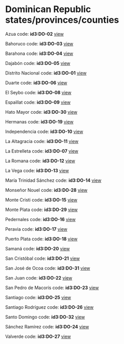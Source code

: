 # Dominican Republic states/provinces/counties
Azua     code: **id3:DO-02**     [view](../export/geojson/medium/id3/do/02.geojson)     


Bahoruco     code: **id3:DO-03**     [view](../export/geojson/medium/id3/do/03.geojson)     


Barahona     code: **id3:DO-04**     [view](../export/geojson/medium/id3/do/04.geojson)     


Dajabón     code: **id3:DO-05**     [view](../export/geojson/medium/id3/do/05.geojson)     


Distrito Nacional     code: **id3:DO-01**     [view](../export/geojson/medium/id3/do/01.geojson)     


Duarte     code: **id3:DO-06**     [view](../export/geojson/medium/id3/do/06.geojson)     


El Seybo     code: **id3:DO-08**     [view](../export/geojson/medium/id3/do/08.geojson)     


Espaillat     code: **id3:DO-09**     [view](../export/geojson/medium/id3/do/09.geojson)     


Hato Mayor     code: **id3:DO-30**     [view](../export/geojson/medium/id3/do/30.geojson)     


Hermanas     code: **id3:DO-19**     [view](../export/geojson/medium/id3/do/19.geojson)     


Independencia     code: **id3:DO-10**     [view](../export/geojson/medium/id3/do/10.geojson)     


La Altagracia     code: **id3:DO-11**     [view](../export/geojson/medium/id3/do/11.geojson)     


La Estrelleta     code: **id3:DO-07**     [view](../export/geojson/medium/id3/do/07.geojson)     


La Romana     code: **id3:DO-12**     [view](../export/geojson/medium/id3/do/12.geojson)     


La Vega     code: **id3:DO-13**     [view](../export/geojson/medium/id3/do/13.geojson)     


María Trinidad Sánchez     code: **id3:DO-14**     [view](../export/geojson/medium/id3/do/14.geojson)     


Monseñor Nouel     code: **id3:DO-28**     [view](../export/geojson/medium/id3/do/28.geojson)     


Monte Cristi     code: **id3:DO-15**     [view](../export/geojson/medium/id3/do/15.geojson)     


Monte Plata     code: **id3:DO-29**     [view](../export/geojson/medium/id3/do/29.geojson)     


Pedernales     code: **id3:DO-16**     [view](../export/geojson/medium/id3/do/16.geojson)     


Peravia     code: **id3:DO-17**     [view](../export/geojson/medium/id3/do/17.geojson)     


Puerto Plata     code: **id3:DO-18**     [view](../export/geojson/medium/id3/do/18.geojson)     


Samaná     code: **id3:DO-20**     [view](../export/geojson/medium/id3/do/20.geojson)     


San Cristóbal     code: **id3:DO-21**     [view](../export/geojson/medium/id3/do/21.geojson)     


San José de Ocoa     code: **id3:DO-31**     [view](../export/geojson/medium/id3/do/31.geojson)     


San Juan     code: **id3:DO-22**     [view](../export/geojson/medium/id3/do/22.geojson)     


San Pedro de Macorís     code: **id3:DO-23**     [view](../export/geojson/medium/id3/do/23.geojson)     


Santiago     code: **id3:DO-25**     [view](../export/geojson/medium/id3/do/25.geojson)     


Santiago Rodríguez     code: **id3:DO-26**     [view](../export/geojson/medium/id3/do/26.geojson)     


Santo Domingo     code: **id3:DO-32**     [view](../export/geojson/medium/id3/do/32.geojson)     


Sánchez Ramírez     code: **id3:DO-24**     [view](../export/geojson/medium/id3/do/24.geojson)     


Valverde     code: **id3:DO-27**     [view](../export/geojson/medium/id3/do/27.geojson)     

